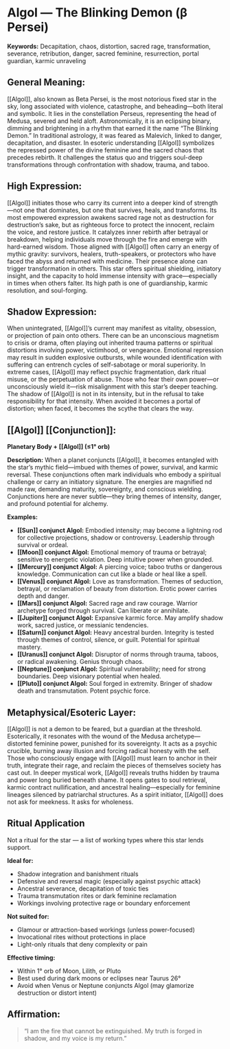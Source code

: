 #   Algol — The Blinking Demon (β Persei)

**Keywords:** Decapitation, chaos, distortion, sacred rage, transformation, severance, retribution, danger, sacred feminine, resurrection, portal guardian, karmic unraveling
## General Meaning:
[[Algol]], also known as Beta Persei, is the most notorious fixed star in the sky, long associated with violence, catastrophe, and beheading—both literal and symbolic.  It lies in the constellation Perseus, representing the head of Medusa, severed and held aloft.  Astronomically, it is an eclipsing binary, dimming and brightening in a rhythm that earned it the name “The Blinking Demon.”  In traditional astrology, it was feared as Malevich, linked to danger, decapitation, and disaster.  In esoteric understanding [[Algol]] symbolizes the repressed power of the divine feminine and the sacred chaos that precedes rebirth.  It challenges the status quo and triggers soul-deep transformations through confrontation with shadow, trauma, and taboo.

## High Expression:
[[Algol]] initiates those who carry its current into a deeper kind of strength—not one that dominates, but one that survives, heals, and transforms.  Its most empowered expression awakens sacred rage not as destruction for destruction’s sake, but as righteous force to protect the innocent, reclaim the voice, and restore justice.  It catalyzes inner rebirth after betrayal or breakdown, helping individuals move through the fire and emerge with hard-earned wisdom.  Those aligned with [[Algol]] often carry an energy of mythic gravity: survivors, healers, truth-speakers, or protectors who have faced the abyss and returned with medicine.  Their presence alone can trigger transformation in others.  This star offers spiritual shielding, initiatory insight, and the capacity to hold immense intensity with grace—especially in times when others falter.  Its high path is one of guardianship, karmic resolution, and soul-forging.
## Shadow Expression:
When unintegrated, [[Algol]]’s current may manifest as vitality, obsession, or projection of pain onto others.  There can be an unconscious magnetism to crisis or drama, often playing out inherited trauma patterns or spiritual distortions involving power, victimhood, or vengeance.  Emotional repression may result in sudden explosive outbursts, while wounded identification with suffering can entrench cycles of self-sabotage or moral superiority.  In extreme cases, [[Algol]] may reflect psychic fragmentation, dark ritual misuse, or the perpetuation of abuse.  Those who fear their own power—or unconsciously wield it—risk misalignment with this star’s deeper teaching.  The shadow of [[Algol]] is not in its intensity, but in the refusal to take responsibility for that intensity.  When avoided it becomes a portal of distortion; when faced, it becomes the scythe that clears the way.

## [[Algol]] [[Conjunction]]:

**Planetary Body + [[Algol]] (≤1° orb)**

**Description:**
When a planet conjuncts [[Algol]], it becomes entangled with the star’s mythic field—imbued with themes of power, survival, and karmic reversal.  These conjunctions often mark individuals who embody a spiritual challenge or carry an initiatory signature.  The energies are magnified nd made raw, demanding maturity, sovereignty, and conscious wielding.  Conjunctions here are never subtle—they bring themes of intensity, danger, and profound potential for alchemy.

**Examples:**
- **[[Sun]] conjunct Algol:** Embodied intensity; may become a lightning rod for collective projections, shadow or controversy.  Leadership through survival or ordeal.
- **[[Moon]] conjunct Algol:** Emotional memory of trauma or betrayal; sensitive to energetic violation.  Deep intuitive power when grounded.
- **[[Mercury]] conjunct Algol:** A piercing voice; taboo truths or dangerous knowledge.  Communication can cut like a blade or heal like a spell.
- **[[Venus]] conjunct Algol:** Love as transformation.  Themes of seduction, betrayal, or reclamation of beauty from distortion.  Erotic power carries depth and danger.
- **[[Mars]] conjunct Algol:** Sacred rage and raw courage.  Warrior archetype forged through survival.  Can liberate or annihilate.
- **[[Jupiter]] conjunct Algol:** Expansive karmic force.  May amplify shadow work, sacred justice, or messianic tendencies.
- **[[Saturn]] conjunct Algol:** Heavy ancestral burden.  Integrity is tested through themes of control, silence, or guilt.  Potential for spiritual mastery.
- **[[Uranus]] conjunct Algol:** Disruptor of norms through trauma, taboos, or radical awakening.  Genius through chaos.
- **[[Neptune]] conjunct Algol:** Spiritual vulnerability; need for strong boundaries.  Deep visionary potential when healed.
- **[[Pluto]] conjunct Algol:** Soul forged in extremity.  Bringer of shadow death and transmutation. Potent psychic force.

## Metaphysical/Esoteric Layer:
[[Algol]] is not a demon to be feared, but a guardian at the threshold.  Esoterically, it resonates with the wound of the Medusa archetype—distorted feminine power, punished for its sovereignty.  It acts as a psychic crucible, burning away illusion and forcing radical honesty with the self.  Those who consciously engage with [[Algol]] must learn to anchor in their truth, integrate their rage, and reclaim the pieces of themselves society has cast out.  In deeper mystical work, [[Algol]] reveals truths hidden by trauma and power long buried beneath shame.  It opens gates to soul retrieval, karmic contract nullification, and ancestral healing—especially for feminine lineages silenced by patriarchal structures.  As a spirit initiator, [[Algol]] does not ask for meekness.  It asks for wholeness.

## Ritual Application
Not a ritual for the star — a list of working types where this star lends support.

**Ideal for:**

- Shadow integration and banishment rituals
- Defensive and reversal magic (especially against psychic attack)
- Ancestral severance, decapitation of toxic ties
- Trauma transmutation rites or dark feminine reclamation
- Workings involving protective rage or boundary enforcement

**Not suited for:**

- Glamour or attraction-based workings (unless power-focused)
- Invocational rites without protections in place
- Light-only rituals that deny complexity or pain

**Effective timing:**

- Within 1° orb of Moon, Lilith, or Pluto
- Best used during dark moons or eclipses near Taurus 26°
- Avoid when Venus or Neptune conjuncts Algol (may glamorize destruction or distort intent)

## Affirmation:

> “I am the fire that cannot be extinguished.  My truth is forged in shadow, and my voice is my return.”

